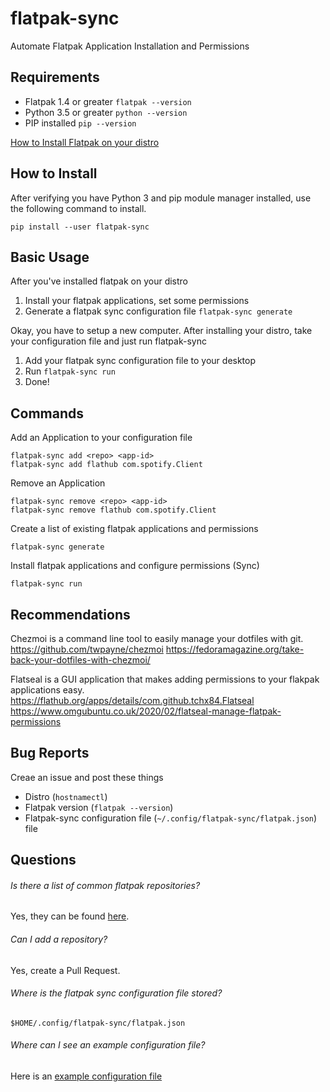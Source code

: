 # flatpak-sync
Automate Flatpak Application Installation and Permissions

## Requirements 

* Flatpak 1.4 or greater ```flatpak --version```
* Python 3.5 or greater ```python --version```
* PIP installed ```pip --version```

[How to Install Flatpak on your distro](https://flatpak.org/setup/)

## How to Install

After verifying you have Python 3 and pip module manager installed, use the
following command to install.
```
pip install --user flatpak-sync
```

## Basic Usage

After you've installed flatpak on your distro
1. Install your flatpak applications, set some permissions
2. Generate a flatpak sync configuration file
`flatpak-sync generate`


Okay, you have to setup a new computer. After installing your distro, take your configuration file and just run flatpak-sync

1. Add your flatpak sync configuration file to your desktop
2. Run `flatpak-sync run`
3. Done!

## Commands

Add an Application to your configuration file
```
flatpak-sync add <repo> <app-id>
flatpak-sync add flathub com.spotify.Client
```

Remove an Application
```
flatpak-sync remove <repo> <app-id>
flatpak-sync remove flathub com.spotify.Client
```

Create a list of existing flatpak applications and permissions
```
flatpak-sync generate
```

Install flatpak applications and configure permissions (Sync)
```
flatpak-sync run
```


## Recommendations

Chezmoi is a command line tool to easily manage your dotfiles with git. 
https://github.com/twpayne/chezmoi
https://fedoramagazine.org/take-back-your-dotfiles-with-chezmoi/

Flatseal is a GUI application that makes adding permissions to your flakpak applications easy.
https://flathub.org/apps/details/com.github.tchx84.Flatseal
https://www.omgubuntu.co.uk/2020/02/flatseal-manage-flatpak-permissions

## Bug Reports

Creae an issue and post these things
* Distro (`hostnamectl`)
* Flatpak version (`flatpak --version`)
* Flatpak-sync configuration file (`~/.config/flatpak-sync/flatpak.json`) file

## Questions

###### Is there a list of common flatpak repositories?

Yes, they can be found [here](https://github.com/jeteokeeffe/flatpak-sync/blob/master/data/common-repos.json).

###### Can I add a repository?

Yes, create a Pull Request.

###### Where is the flatpak sync configuration file stored?

`$HOME/.config/flatpak-sync/flatpak.json`

###### Where can I see an example configuration file?

Here is an [example configuration file](https://github.com/jeteokeeffe/flatpak-sync/blob/master/data/flatpak-example.json)

